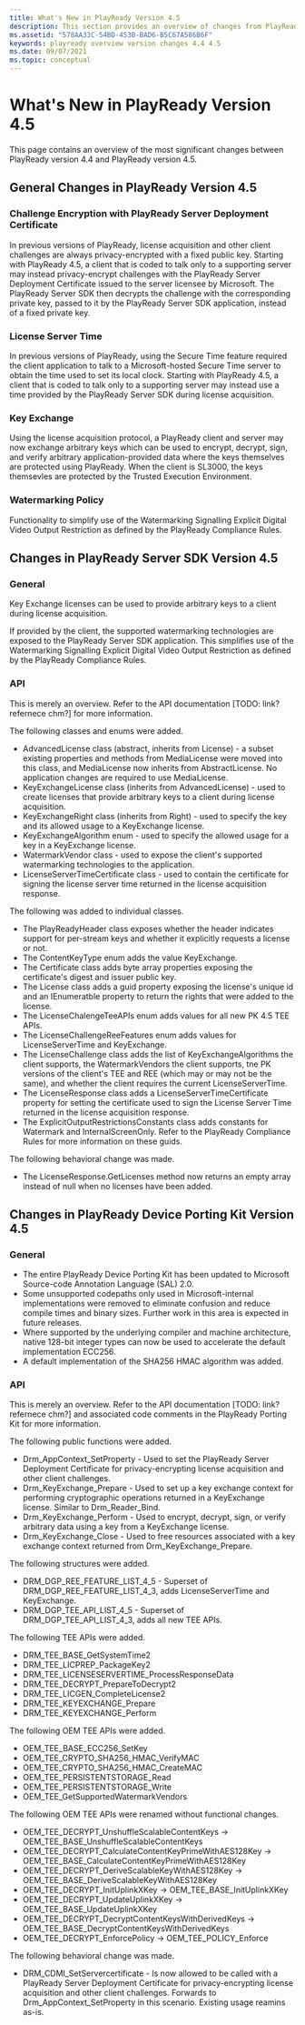 ```yaml
---
title: What's New in PlayReady Version 4.5
description: This section provides an overview of changes from PlayReady version 4.4 to PlayReady version 4.5.
ms.assetid: "578AA33C-54BD-453B-BAD6-B5C67A586B6F"
keywords: playready overview version changes 4.4 4.5
ms.date: 09/07/2021
ms.topic: conceptual
---
```


# What's New in PlayReady Version 4.5

This page contains an overview of the most significant changes between PlayReady version 4.4 and PlayReady version 4.5.

## General Changes in PlayReady Version 4.5

### Challenge Encryption with PlayReady Server Deployment Certificate

In previous versions of PlayReady, license acquisition and other client challenges are always privacy-encrypted with a fixed public key.  Starting with PlayReady 4.5, a client that is coded to talk only to a supporting server may instead privacy-encrypt challenges with the PlayReady Server Deployment Certificate issued to the server licensee by Microsoft.  The PlayReady Server SDK then decrypts the challenge with the corresponding private key, passed to it by the PlayReady Server SDK application, instead of a fixed private key.

### License Server Time

In previous versions of PlayReady, using the Secure Time feature required the client application to talk to a Microsoft-hosted Secure Time server to obtain the time used to set its local clock.  Starting with PlayReady 4.5, a client that is coded to talk only to a supporting server may instead use a time provided by the PlayReady Server SDK during license acquisition.

### Key Exchange

Using the license acquisition protocol, a PlayReady client and server may now exchange arbitrary keys which can be used to encrypt, decrypt, sign, and verify arbitrary application-provided data where the keys themselves are protected using PlayReady.  When the client is SL3000, the keys themsevles are protected by the Trusted Execution Environment.

### Watermarking Policy

Functionality to simplify use of the Watermarking Signalling Explicit Digital Video Output Restriction as defined by the PlayReady Compliance Rules.

## Changes in PlayReady Server SDK Version 4.5

### General

Key Exchange licenses can be used to provide arbitrary keys to a client during license acquisition.

If provided by the client, the supported watermarking technologies are exposed to the PlayReady Server SDK application.  This simplifies use of the Watermarking Signalling Explicit Digital Video Output Restriction as defined by the PlayReady Compliance Rules.

### API

This is merely an overview.  Refer to the API documentation [TODO: link?  refernece chm?] for more information.

The following classes and enums were added.

   *  AdvancedLicense class (abstract, inherits from License) - a subset existing properties and methods from MediaLicense were moved into this class, and MediaLicense now inherits from AbstractLicense.  No application changes are required to use MediaLicense.
   *  KeyExchangeLicense class (inherits from AdvancedLicense) - used to create licenses that provide arbitrary keys to a client during license acquisition.
   *  KeyExchangeRight class (inherits from Right) - used to specify the key and its allowed usage to a KeyExchange license.
   *  KeyExchangeAlgorithm enum - used to specify the allowed usage for a key in a KeyExchange license.
   *  WatermarkVendor class - used to expose the client's supported watermarking technologies to the application.
   *  LicenseServerTimeCertificate class - used to contain the certificate for signing the license server time returned in the license acquisition response.

The following was added to individual classes.

   *  The PlayReadyHeader class exposes whether the header indicates support for per-stream keys and whether it explicitly requests a license or not.
   *  The ContentKeyType enum adds the value KeyExchange.
   *  The Certificate class adds byte array properties exposing the certificate's digest and issuer public key.
   *  The License class adds a guid property exposing the license's unique id and an IEnumeratble<Right> property to return the rights that were added to the license.
   *  The LicenseChalengeTeeAPIs enum adds values for all new PK 4.5 TEE APIs.
   *  The LicenseChallengeReeFeatures enum adds values for LicenseServerTime and KeyExchange.
   *  The LicenseChallenge class adds the list of KeyExchangeAlgorithms the client supports, the WatermarkVendors the client supports, tne PK versions of the client's TEE and REE (which may or may not be the same), and whether the client requires the current LicenseServerTime.
   *  The LicenseResponse class adds a LicenseServerTimeCertificate property for setting the certificate used to sign the License Server Time returned in the license acquisition response.
   *  The ExplicitOutputRestrictionsConstants class adds constants for Watermark and InternalScreenOnly.  Refer to the PlayReady Compliance Rules for more information on these guids.

The following behavioral change was made.

   *  The LicenseResponse.GetLicenses method now returns an empty array instead of null when no licenses have been added.

## Changes in PlayReady Device Porting Kit Version 4.5

### General

   *  The entire PlayReady Device Porting Kit has been updated to Microsoft Source-code Annotation Language (SAL) 2.0.
   *  Some unsupported codepaths only used in Microsoft-internal implementations were removed to eliminate confusion and reduce compile times and binary sizes.  Further work in this area is expected in future releases.
   *  Where supported by the underlying compiler and machine architecture, native 128-bit integer types can now be used to accelerate the default implementation ECC256.
   *  A default implementation of the SHA256 HMAC algorithm was added.

### API

This is merely an overview.  Refer to the API documentation [TODO: link?  refernece chm?] and associated code comments in the PlayReady Porting Kit for more information.

The following public functions were added.

   *  Drm_AppContext_SetProperty - Used to set the PlayReady Server Deployment Certificate for privacy-encrypting license acquisition and other client challenges.
   *  Drm_KeyExchange_Prepare - Used to set up a key exchange context for performing cryptographic operations returned in a KeyExchange license.  Similar to Drm_Reader_Bind.
   *  Drm_KeyExchange_Perform - Used to encrypt, decrypt, sign, or verify arbitrary data using a key from a KeyExchange license.
   *  Drm_KeyExchange_Close - Used to free resources associated with a key exchange context returned from Drm_KeyExchange_Prepare.

The following structures were added.

   *  DRM_DGP_REE_FEATURE_LIST_4_5 - Superset of DRM_DGP_REE_FEATURE_LIST_4_3, adds LicenseServerTime and KeyExchange.
   *  DRM_DGP_TEE_API_LIST_4_5 - Superset of DRM_DGP_TEE_API_LIST_4_3, adds all new TEE APIs.

The following TEE APIs were added.

   *  DRM_TEE_BASE_GetSystemTime2
   *  DRM_TEE_LICPREP_PackageKey2
   *  DRM_TEE_LICENSESERVERTIME_ProcessResponseData
   *  DRM_TEE_DECRYPT_PrepareToDecrypt2
   *  DRM_TEE_LICGEN_CompleteLicense2
   *  DRM_TEE_KEYEXCHANGE_Prepare
   *  DRM_TEE_KEYEXCHANGE_Perform

The following OEM TEE APIs were added.

   *  OEM_TEE_BASE_ECC256_SetKey
   *  OEM_TEE_CRYPTO_SHA256_HMAC_VerifyMAC
   *  OEM_TEE_CRYPTO_SHA256_HMAC_CreateMAC
   *  OEM_TEE_PERSISTENTSTORAGE_Read
   *  OEM_TEE_PERSISTENTSTORAGE_Write
   *  OEM_TEE_GetSupportedWatermarkVendors

The following OEM TEE APIs were renamed without functional changes.

   *  OEM_TEE_DECRYPT_UnshuffleScalableContentKeys          -> OEM_TEE_BASE_UnshuffleScalableContentKeys
   *  OEM_TEE_DECRYPT_CalculateContentKeyPrimeWithAES128Key -> OEM_TEE_BASE_CalculateContentKeyPrimeWithAES128Key
   *  OEM_TEE_DECRYPT_DeriveScalableKeyWithAES128Key        -> OEM_TEE_BASE_DeriveScalableKeyWithAES128Key
   *  OEM_TEE_DECRYPT_InitUplinkXKey                        -> OEM_TEE_BASE_InitUplinkXKey
   *  OEM_TEE_DECRYPT_UpdateUplinkXKey                      -> OEM_TEE_BASE_UpdateUplinkXKey
   *  OEM_TEE_DECRYPT_DecryptContentKeysWithDerivedKeys     -> OEM_TEE_BASE_DecryptContentKeysWithDerivedKeys
   *  OEM_TEE_DECRYPT_EnforcePolicy                         -> OEM_TEE_POLICY_Enforce

The following behavioral change was made.

   *  DRM_CDMI_SetServercertificate - Is now allowed to be called with a PlayReady Server Deployment Certificate for privacy-encrypting license acquisition and other client challenges.  Forwards to Drm_AppContext_SetProperty in this scenario.  Existing usage reamins as-is.

